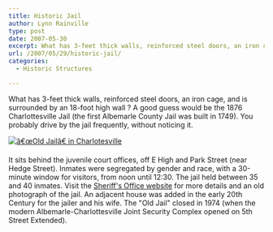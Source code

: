 ```yaml
---
title: Historic Jail
author: Lynn Rainville
type: post
date: 2007-05-30
excerpt: What has 3-feet thick walls, reinforced steel doors, an iron cage, and is surrounded by an 18-foot high wall ?
url: /2007/05/29/historic-jail/
categories:
  - Historic Structures

---
```

What has 3-feet thick walls, reinforced steel doors, an iron cage, and is surrounded by an 18-foot high wall ? A good guess would be the 1876 Charlottesville Jail (the first Albemarle County Jail was built in 1749). You probably drive by the jail frequently, without noticing it. 

<a href='http://www.locohistory.org/blog/?attachment_id=132' rel='attachment wp-att-132' title='â€œOld Jailâ€ in Charlotesville'><img src='/media/2007/05/jail.jpg' alt='â€œOld Jailâ€ in Charlotesville' /></a>

It sits behind the juvenile court offices, off E High and Park Street (near Hedge Street). Inmates were segregated by gender and race, with a 30-minute window for visitors, from noon until 12:30. The jail held between 35 and 40 inmates. Visit the [Sheriff's Office website][1] for more details and an old photograph of the jail. An adjacent house was added in the early 20th Century for the jailer and his wife. The "Old Jail" closed in 1974 (when the modern Albemarle-Charlottesville Joint Security Complex opened on 5th Street Extended).

 [1]: http://www.albemarleso.org/history.html
